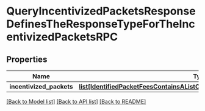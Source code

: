 # QueryIncentivizedPacketsResponseDefinesTheResponseTypeForTheIncentivizedPacketsRPC

## Properties
Name | Type | Description | Notes
------------ | ------------- | ------------- | -------------
**incentivized_packets** | [**list[IdentifiedPacketFeesContainsAListOfTypePacketFeeAndAssociatedPacketId]**](IdentifiedPacketFeesContainsAListOfTypePacketFeeAndAssociatedPacketId.md) |  | [optional] 

[[Back to Model list]](../README.md#documentation-for-models) [[Back to API list]](../README.md#documentation-for-api-endpoints) [[Back to README]](../README.md)


